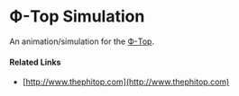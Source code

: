 # Ф-Top Simulation

An animation/simulation for the [Ф-Top](https://catheart97.github.io/phitop/).

#### Related Links
* [http://www.thephitop.com](http://www.thephitop.com)
